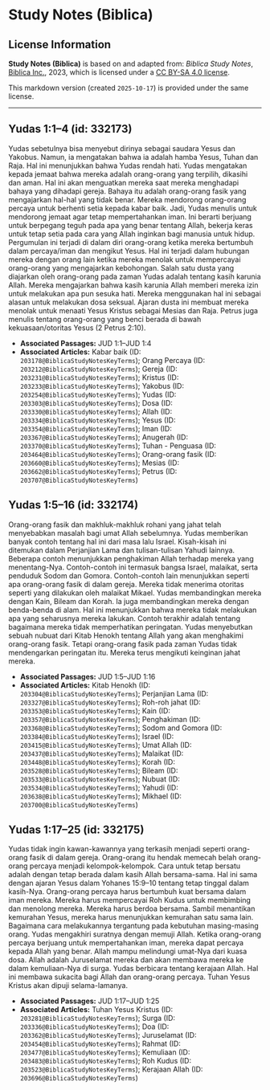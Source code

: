 # Study Notes (Biblica)

## License Information

**Study Notes (Biblica)** is based on and adapted from: _Biblica Study Notes_, [Biblica Inc.](https://www.biblica.com/), 2023, which is licensed under a [CC BY-SA 4.0 license](https://creativecommons.org/licenses/by-sa/4.0/legalcode.en).

This markdown version (created `2025-10-17`) is provided under the same license.



--------------------------------

## Yudas 1:1–4 (id: 332173)

Yudas sebetulnya bisa menyebut dirinya sebagai saudara Yesus dan Yakobus. Namun, ia mengatakan bahwa ia adalah hamba Yesus, Tuhan dan Raja. Hal ini menunjukkan bahwa Yudas rendah hati. Yudas mengatakan kepada jemaat bahwa mereka adalah orang\-orang yang terpilih, dikasihi dan aman. Hal ini akan menguatkan mereka saat mereka menghadapi bahaya yang dihadapi gereja. Bahaya itu adalah orang\-orang fasik yang mengajarkan hal\-hal yang tidak benar. Mereka mendorong orang\-orang percaya untuk berhenti setia kepada kabar baik. Jadi, Yudas menulis untuk mendorong jemaat agar tetap mempertahankan iman. Ini berarti berjuang untuk berpegang teguh pada apa yang benar tentang Allah, bekerja keras untuk tetap setia pada cara yang Allah inginkan bagi manusia untuk hidup. Pergumulan ini terjadi di dalam diri orang\-orang ketika mereka bertumbuh dalam percaya/iman dan mengikut Yesus. Hal ini terjadi dalam hubungan mereka dengan orang lain ketika mereka menolak untuk mempercayai orang\-orang yang mengajarkan kebohongan. Salah satu dusta yang diajarkan oleh orang\-orang pada zaman Yudas adalah tentang kasih karunia Allah. Mereka mengajarkan bahwa kasih karunia Allah memberi mereka izin untuk melakukan apa pun sesuka hati. Mereka menggunakan hal ini sebagai alasan untuk melakukan dosa seksual. Ajaran dusta ini membuat mereka menolak untuk menaati Yesus Kristus sebagai Mesias dan Raja. Petrus juga menulis tentang orang\-orang yang benci berada di bawah kekuasaan/otoritas Yesus (2 Petrus 2:10\).

* **Associated Passages:** JUD 1:1–JUD 1:4
* **Associated Articles:** Kabar baik (ID: `203178@BiblicaStudyNotesKeyTerms`); Orang Percaya (ID: `203212@BiblicaStudyNotesKeyTerms`); Gereja (ID: `203231@BiblicaStudyNotesKeyTerms`); Kristus (ID: `203233@BiblicaStudyNotesKeyTerms`); Yakobus (ID: `203254@BiblicaStudyNotesKeyTerms`); Yudas (ID: `203303@BiblicaStudyNotesKeyTerms`); Dosa (ID: `203330@BiblicaStudyNotesKeyTerms`); Allah (ID: `203334@BiblicaStudyNotesKeyTerms`); Yesus (ID: `203354@BiblicaStudyNotesKeyTerms`); Iman (ID: `203367@BiblicaStudyNotesKeyTerms`); Anugerah (ID: `203370@BiblicaStudyNotesKeyTerms`); Tuhan - Penguasa (ID: `203464@BiblicaStudyNotesKeyTerms`); Orang-orang fasik (ID: `203660@BiblicaStudyNotesKeyTerms`); Mesias (ID: `203662@BiblicaStudyNotesKeyTerms`); Petrus (ID: `203707@BiblicaStudyNotesKeyTerms`)

## Yudas 1:5–16 (id: 332174)

Orang\-orang fasik dan makhluk\-makhluk rohani yang jahat telah menyebabkan masalah bagi umat Allah sebelumnya. Yudas memberikan banyak contoh tentang hal ini dari masa lalu Israel. Kisah\-kisah ini ditemukan dalam Perjanjian Lama dan tulisan\-tulisan Yahudi lainnya. Beberapa contoh menunjukkan penghakiman Allah terhadap mereka yang menentang\-Nya. Contoh\-contoh ini termasuk bangsa Israel, malaikat, serta penduduk Sodom dan Gomora. Contoh\-contoh lain menunjukkan seperti apa orang\-orang fasik di dalam gereja. Mereka tidak menerima otoritas seperti yang dilakukan oleh malaikat Mikael. Yudas membandingkan mereka dengan Kain, Bileam dan Korah. Ia juga membandingkan mereka dengan benda\-benda di alam. Hal ini menunjukkan bahwa mereka tidak melakukan apa yang seharusnya mereka lakukan. Contoh terakhir adalah tentang bagaimana mereka tidak memperhatikan peringatan. Yudas menyebutkan sebuah nubuat dari Kitab Henokh tentang Allah yang akan menghakimi orang\-orang fasik. Tetapi orang\-orang fasik pada zaman Yudas tidak mendengarkan peringatan itu. Mereka terus mengikuti keinginan jahat mereka.

* **Associated Passages:** JUD 1:5–JUD 1:16
* **Associated Articles:** Kitab Henokh (ID: `203304@BiblicaStudyNotesKeyTerms`); Perjanjian Lama (ID: `203327@BiblicaStudyNotesKeyTerms`);  Roh-roh jahat (ID: `203353@BiblicaStudyNotesKeyTerms`); Kain (ID: `203357@BiblicaStudyNotesKeyTerms`); Penghakiman (ID: `203368@BiblicaStudyNotesKeyTerms`); Sodom and Gomora (ID: `203384@BiblicaStudyNotesKeyTerms`); Israel (ID: `203415@BiblicaStudyNotesKeyTerms`); Umat Allah (ID: `203437@BiblicaStudyNotesKeyTerms`); Malaikat (ID: `203448@BiblicaStudyNotesKeyTerms`); Korah (ID: `203528@BiblicaStudyNotesKeyTerms`); Bileam (ID: `203533@BiblicaStudyNotesKeyTerms`); Nubuat (ID: `203534@BiblicaStudyNotesKeyTerms`); Yahudi (ID: `203638@BiblicaStudyNotesKeyTerms`); Mikhael (ID: `203700@BiblicaStudyNotesKeyTerms`)

## Yudas 1:17–25 (id: 332175)

Yudas tidak ingin kawan\-kawannya yang terkasih menjadi seperti orang\-orang fasik di dalam gereja. Orang\-orang itu hendak memecah belah orang\-orang percaya menjadi kelompok\-kelompok. Cara untuk tetap bersatu adalah dengan tetap berada dalam kasih Allah bersama\-sama. Hal ini sama dengan ajaran Yesus dalam Yohanes 15:9–10 tentang tetap tinggal dalam kasih\-Nya. Orang\-orang percaya harus bertumbuh kuat bersama dalam iman mereka. Mereka harus mempercayai Roh Kudus untuk membimbing dan menolong mereka. Mereka harus berdoa bersama. Sambil menantikan kemurahan Yesus, mereka harus menunjukkan kemurahan satu sama lain. Bagaimana cara melakukannya tergantung pada kebutuhan masing\-masing orang. Yudas mengakhiri suratnya dengan memuji Allah. Ketika orang\-orang percaya berjuang untuk mempertahankan iman, mereka dapat percaya kepada Allah yang benar. Allah mampu melindungi umat\-Nya dari kuasa dosa. Allah adalah Juruselamat mereka dan akan membawa mereka ke dalam kemuliaan\-Nya di surga. Yudas berbicara tentang kerajaan Allah. Hal ini membawa sukacita bagi Allah dan orang\-orang percaya. Tuhan Yesus Kristus akan dipuji selama\-lamanya.

* **Associated Passages:** JUD 1:17–JUD 1:25
* **Associated Articles:** Tuhan Yesus Kristus (ID: `203281@BiblicaStudyNotesKeyTerms`); Surga (ID: `203336@BiblicaStudyNotesKeyTerms`); Doa (ID: `203362@BiblicaStudyNotesKeyTerms`); Juruselamat (ID: `203454@BiblicaStudyNotesKeyTerms`); Rahmat (ID: `203477@BiblicaStudyNotesKeyTerms`); Kemuliaan (ID: `203483@BiblicaStudyNotesKeyTerms`); Roh Kudus (ID: `203523@BiblicaStudyNotesKeyTerms`); Kerajaan Allah (ID: `203696@BiblicaStudyNotesKeyTerms`)

